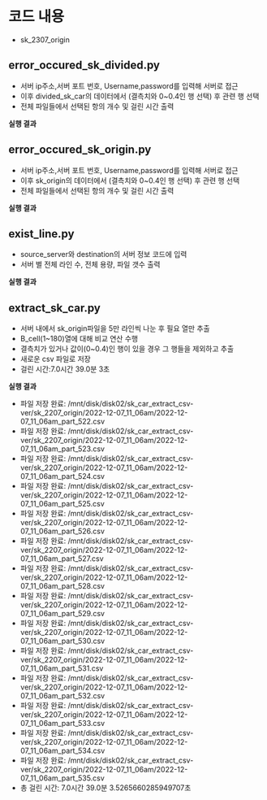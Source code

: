 # 코드 내용 

  - sk_2307_origin 
## error_occured_sk_divided.py
- 서버 ip주소,서버 포트 번호, Username,password를 입력해 서버로 접근
- 이후 divided_sk_car의 데이터에서 (결측치와 0~0.4인 행 선택) 후 관련 행 선택
- 전체 파일들에서 선택된 항의 개수 및 걸린 시간 출력

**실행 결과**

## error_occured_sk_origin.py
- 서버 ip주소,서버 포트 번호, Username,password를 입력해 서버로 접근
- 이후 sk_origin의 데이터에서 (결측치와 0~0.4인 행 선택) 후 관련 행 선택
- 전체 파일들에서 선택된 항의 개수 및 걸린 시간 출력

**실행 결과**
## exist_line.py
- source_server와 destination의 서버 정보 코드에 입력
- 서버 별 전체 라인 수, 전체 용량, 파일 갯수 출력

**실행 결과**
## extract_sk_car.py
- 서버 내에서 sk_origin파일을 5만 라인씩 나눈 후 필요 열만 추출
-  B_cell(1~180)열에 대해 비교 연산 수행
- 결측치가 있거나 값이(0~0.4)인 행이 있을 경우 그 행들을 제외하고 추출
- 새로운 csv 파일로 저장
- 걸린 시간:7.0시간 39.0분 3초

**실행 결과**

* 파일 저장 완료: /mnt/disk/disk02/sk_car_extract_csv-ver/sk_2207_origin/2022-12-07_11_06am/2022-12-07_11_06am_part_522.csv
* 파일 저장 완료: /mnt/disk/disk02/sk_car_extract_csv-ver/sk_2207_origin/2022-12-07_11_06am/2022-12-07_11_06am_part_523.csv
* 파일 저장 완료: /mnt/disk/disk02/sk_car_extract_csv-ver/sk_2207_origin/2022-12-07_11_06am/2022-12-07_11_06am_part_524.csv
* 파일 저장 완료: /mnt/disk/disk02/sk_car_extract_csv-ver/sk_2207_origin/2022-12-07_11_06am/2022-12-07_11_06am_part_525.csv
* 파일 저장 완료: /mnt/disk/disk02/sk_car_extract_csv-ver/sk_2207_origin/2022-12-07_11_06am/2022-12-07_11_06am_part_526.csv
* 파일 저장 완료: /mnt/disk/disk02/sk_car_extract_csv-ver/sk_2207_origin/2022-12-07_11_06am/2022-12-07_11_06am_part_527.csv
* 파일 저장 완료: /mnt/disk/disk02/sk_car_extract_csv-ver/sk_2207_origin/2022-12-07_11_06am/2022-12-07_11_06am_part_528.csv
* 파일 저장 완료: /mnt/disk/disk02/sk_car_extract_csv-ver/sk_2207_origin/2022-12-07_11_06am/2022-12-07_11_06am_part_529.csv
* 파일 저장 완료: /mnt/disk/disk02/sk_car_extract_csv-ver/sk_2207_origin/2022-12-07_11_06am/2022-12-07_11_06am_part_530.csv
* 파일 저장 완료: /mnt/disk/disk02/sk_car_extract_csv-ver/sk_2207_origin/2022-12-07_11_06am/2022-12-07_11_06am_part_531.csv
* 파일 저장 완료: /mnt/disk/disk02/sk_car_extract_csv-ver/sk_2207_origin/2022-12-07_11_06am/2022-12-07_11_06am_part_532.csv
* 파일 저장 완료: /mnt/disk/disk02/sk_car_extract_csv-ver/sk_2207_origin/2022-12-07_11_06am/2022-12-07_11_06am_part_533.csv
* 파일 저장 완료: /mnt/disk/disk02/sk_car_extract_csv-ver/sk_2207_origin/2022-12-07_11_06am/2022-12-07_11_06am_part_534.csv
* 파일 저장 완료: /mnt/disk/disk02/sk_car_extract_csv-ver/sk_2207_origin/2022-12-07_11_06am/2022-12-07_11_06am_part_535.csv
* 총 걸린 시간: 7.0시간 39.0분 3.5265660285949707초
